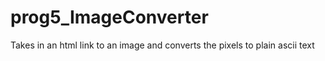 # prog5_ImageConverter
Takes in an html link to an image and converts the pixels to plain ascii text
